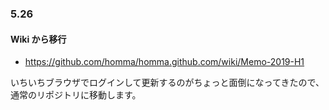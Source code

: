 
### 5.26

#### Wiki から移行
- https://github.com/homma/homma.github.com/wiki/Memo-2019-H1

いちいちブラウザでログインして更新するのがちょっと面倒になってきたので、通常のリポジトリに移動します。

